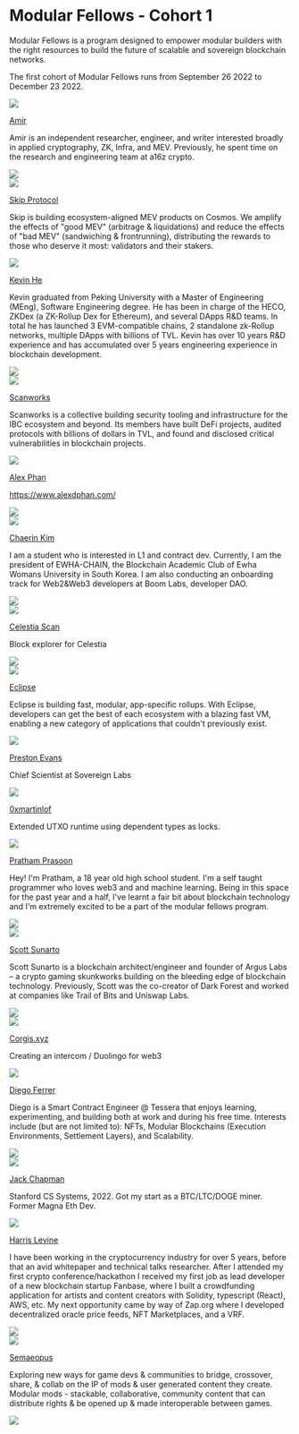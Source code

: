 # Modular Fellows - Cohort 1

Modular Fellows is a program designed to empower modular builders with the right resources to build the future of scalable and sovereign blockchain networks.

The first cohort of Modular Fellows runs from September 26 2022 to December 23 2022.

<div className="modular-break" />

<img src="/img/modular-fellows/amir.jpg" className="modular-fellows-avatar" />

<p className="modular-fellows-name">
<a href="https://twitter.com/amirbolous" target="_blank">Amir</a>
</p>

Amir is an independent researcher, engineer, and writer interested broadly in applied cryptography, ZK, Infra, and MEV. Previously, he spent time on the research and engineering team at a16z crypto.

<a href="https://github.com/amirgamil">
<img className="modular-fellows-github" src="/img/modular-fellows/github.png" />
</a>

<div className="modular-break" />

<img src="/img/modular-fellows/skip.png" className="modular-fellows-avatar" />

<p className="modular-fellows-name">
<a href="https://twitter.com/SkipProtocol" target="_blank">Skip Protocol</a>
</p>

Skip is building ecosystem-aligned MEV products on Cosmos.  We amplify the effects of "good MEV" (arbitrage & liquidations) and reduce the effects of "bad MEV" (sandwiching & frontrunning), distributing the rewards to those who deserve it most: validators and their stakers.

<div className="modular-break" />

<img src="/img/modular-fellows/kevin.jpeg" className="modular-fellows-avatar" />

<p className="modular-fellows-name">
<a href="https://twitter.com/changbinhe" target="_blank">Kevin He</a>
</p>

Kevin graduated from Peking University with a Master of Engineering (MEng), Software Engineering degree. He has been in charge of the HECO, ZKDex (a ZK-Rollup Dex for Ethereum), and several DApps R&D teams. In total he has launched 3 EVM-compatible chains, 2 standalone zk-Rollup networks, multiple DApps with billions of TVL. Kevin has over 10 years R&D experience and has accumulated over 5 years engineering experience in blockchain development.

<a href="https://github.com/kevinho">
<img className="modular-fellows-github" src="/img/modular-fellows/github.png" />
</a>

<div className="modular-break" />

<img src="/img/modular-fellows/scanworks.png" className="modular-fellows-avatar" />

<p className="modular-fellows-name">
<a href="https://twitter.com/scanworks_" target="_blank">Scanworks</a>
</p>

Scanworks is a collective building security tooling and infrastructure for the IBC ecosystem and beyond. Its members have built DeFi projects, audited protocols with billions of dollars in TVL, and found and disclosed critical vulnerabilities in blockchain projects.

<div className="modular-break" />

<img src="/img/modular-fellows/alex.jpg" className="modular-fellows-avatar" />

<p className="modular-fellows-name">
<a href="https://twitter.com/alexdphan" target="_blank">Alex Phan</a>
</p>

https://www.alexdphan.com/

<a href="https://github.com/alexdphan">
<img className="modular-fellows-github" src="/img/modular-fellows/github.png" />
</a>

<div className="modular-break" />

<img src="/img/modular-fellows/chaerin.jpeg" className="modular-fellows-avatar" />

<p className="modular-fellows-name">
<a href="https://twitter.com/decentra1ized_" target="_blank">Chaerin Kim</a>
</p>

I am a student who is interested in L1 and contract dev. Currently, I am the president of EWHA-CHAIN, the Blockchain Academic Club of Ewha Womans University in South Korea. I am also conducting an onboarding track for Web2&Web3 developers at Boom Labs, developer DAO.

<a href="https://github.com/decentra1ized">
<img className="modular-fellows-github" src="/img/modular-fellows/github.png" />
</a>

<div className="modular-break" />

<img src="/img/modular-fellows/celestia-scan.png" className="modular-fellows-avatar" />

<p className="modular-fellows-name">
<a href="https://twitter.com/lzrscg" target="_blank">Celestia Scan</a>
</p>

Block explorer for Celestia

<a href="https://github.com/lzrscg">
<img className="modular-fellows-github" src="/img/modular-fellows/github.png" />
</a>

<div className="modular-break" />

<img src="/img/modular-fellows/eclipse.jpg" className="modular-fellows-avatar" />

<p className="modular-fellows-name">
<a href="https://twitter.com/EclipseFND" target="_blank">Eclipse</a>
</p>

Eclipse is building fast, modular, app-specific rollups. With Eclipse, developers can get the best of each ecosystem with a blazing fast VM, enabling a new category of applications that couldn't previously exist.

<div className="modular-break" />

<img src="/img/modular-fellows/preston.jpg" className="modular-fellows-avatar" />

<p className="modular-fellows-name">
<a href="https://twitter.com/prestonevans__" target="_blank">Preston Evans</a>
</p>

Chief Scientist at Sovereign Labs

<div className="modular-break" />

<img src="/img/modular-fellows/0xmartinlof.jpeg" className="modular-fellows-avatar" />

<p className="modular-fellows-name">
<a href="https://twitter.com/0xmartinlof" target="_blank">0xmartinlof</a>
</p>

Extended UTXO runtime using dependent types as locks.

<div className="modular-break" />

<img src="/img/modular-fellows/pratham.jpg" className="modular-fellows-avatar" />

<p className="modular-fellows-name">
<a href="https://twitter.com/prasoonpratham" target="_blank">Pratham Prasoon</a>
</p>

Hey! I'm Pratham, a 18 year old high school student. I'm a self taught programmer who loves web3 and and machine learning. Being in this space for the past year and a half, I've learnt a fair bit about blockchain technology and I'm extremely excited to be a part of the modular fellows program.

<a href="https://github.com/prasoonpratham">
<img className="modular-fellows-github" src="/img/modular-fellows/github.png" />
</a>

<div className="modular-break" />

<img src="/img/modular-fellows/scott.png" className="modular-fellows-avatar" />

<p className="modular-fellows-name">
<a href="https://twitter.com/smsunarto" target="_blank">Scott Sunarto</a>
</p>

Scott Sunarto is a blockchain architect/engineer and founder of Argus Labs – a crypto gaming skunkworks building on the bleeding edge of blockchain technology. Previously, Scott was the co-creator of Dark Forest and worked at companies like Trail of Bits and Uniswap Labs.

<a href="https://github.com/smsunarto">
<img className="modular-fellows-github" src="/img/modular-fellows/github.png" />
</a>


<div className="modular-break" />

<img src="/img/modular-fellows/corgis.png" className="modular-fellows-avatar" />

<p className="modular-fellows-name">
<a href="https://twitter.com/corgisxyz" target="_blank">Corgis.xyz</a>
</p>

Creating an intercom / Duolingo for web3

<div className="modular-break" />

<img src="/img/modular-fellows/diego.jpg" className="modular-fellows-avatar" />

<p className="modular-fellows-name">
<a href="https://twitter.com/dferrersan" target="_blank">Diego Ferrer</a>
</p>

Diego is a Smart Contract Engineer @ Tessera that enjoys learning, experimenting, and building both at work and during his free time. Interests include (but are not limited to): NFTs, Modular Blockchains (Execution Environments, Settlement Layers), and Scalability.

<a href="https://github.com/ferret-san">
<img className="modular-fellows-github" src="/img/modular-fellows/github.png" />
</a>

<div className="modular-break" />

<img src="/img/modular-fellows/jack.png" className="modular-fellows-avatar" />

<p className="modular-fellows-name">
<a href="https://twitter.com/jackchapman99" target="_blank">Jack Chapman</a>
</p>

Stanford CS Systems, 2022. Got my start as a BTC/LTC/DOGE miner. Former Magna Eth Dev.

<div className="modular-break" />

<img src="/img/modular-fellows/harris.jpg" className="modular-fellows-avatar" />

<p className="modular-fellows-name">
<a href="https://twitter.com/0xHarrisL" target="_blank">Harris Levine</a>
</p>

I have been working in the cryptocurrency industry for over 5 years, before that an avid whitepaper and technical talks researcher. After I attended my first crypto conference/hackathon I received my first job as lead developer of a new blockchain startup Fanbase, where I built a crowdfunding application for artists and content creators with Solidity, typescript (React), AWS, etc. My next opportunity came by way of Zap.org where I developed decentralized oracle price feeds, NFT Marketplaces, and a VRF.

<a href="https://github.com/pynchmeister">
<img className="modular-fellows-github" src="/img/modular-fellows/github.png" />
</a>

<div className="modular-break" />

<img src="/img/modular-fellows/semaeopus.jpg" className="modular-fellows-avatar" />

<p className="modular-fellows-name">
<a href="https://twitter.com/semaeopus" target="_blank">Semaeopus</a>
</p>

Exploring new ways for game devs & communities to bridge, crossover, share, & collab on the IP of mods & user generated content they create. Modular mods - stackable, collaborative, community content that can distribute rights & be opened up & made interoperable between games.

<a href="https://github.com/semaeopus">
<img className="modular-fellows-github" src="/img/modular-fellows/github.png" />
</a>